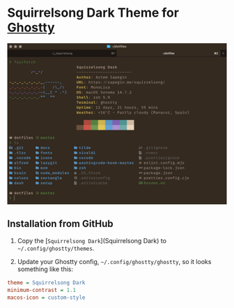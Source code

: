 # Squirrelsong Dark Theme for [Ghostty](https://ghostty.org)

![Squirrelsong dark theme for Ghostty](screenshot-dark.jpg)

## Installation from GitHub

1. Copy the [`Squirrelsong Dark`](Squirrelsong Dark) to `~/.config/ghostty/themes`.

2. Update your Ghostty config, `~/.config/ghostty/ghostty`, so it looks something like this:

```ini
theme = Squirrelsong Dark
minimum-contrast = 1.1
macos-icon = custom-style
```
